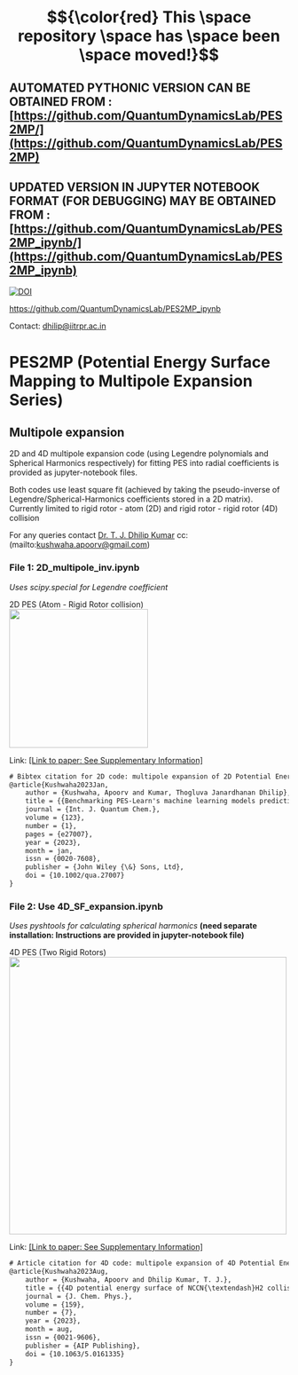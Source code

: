 # $${\color{red} This \space repository \space has \space been \space moved!}$$
## AUTOMATED PYTHONIC VERSION CAN BE OBTAINED FROM : [https://github.com/QuantumDynamicsLab/PES2MP/](https://github.com/QuantumDynamicsLab/PES2MP)

## UPDATED VERSION IN JUPYTER NOTEBOOK FORMAT (FOR DEBUGGING) MAY BE OBTAINED FROM : [https://github.com/QuantumDynamicsLab/PES2MP_ipynb/](https://github.com/QuantumDynamicsLab/PES2MP_ipynb)


[![DOI](https://zenodo.org/badge/DOI/10.5281/zenodo.8232313.svg)](https://doi.org/10.5281/zenodo.8232313) <br>

https://github.com/QuantumDynamicsLab/PES2MP_ipynb

Contact: dhilip@iitrpr.ac.in

# PES2MP (Potential Energy Surface Mapping to Multipole Expansion Series)
## Multipole expansion
2D and 4D multipole expansion code (using Legendre polynomials and Spherical Harmonics respectively) 
for fitting PES into radial coefficients is provided as jupyter-notebook files. <br />

Both codes use least square fit (achieved by taking the pseudo-inverse of Legendre/Spherical-Harmonics coefficients stored in a 2D matrix).<br />
Currently limited to rigid rotor - atom (2D) and rigid rotor - rigid rotor (4D) collision

For any queries contact [Dr. T. J. Dhilip Kumar](mailto:dhilip@iitrpr.ac.in) cc: (mailto:kushwaha.apoorv@gmail.com)<br />

### File 1: 2D_multipole_inv.ipynb
_Uses scipy.special for Legendre coefficient_

2D PES (Atom - Rigid Rotor collision)<br />
<img src="https://github.com/apoorv-kushwaha/Multipole/blob/main/jacobi22.png" width="250">

Link: [[Link to paper: See Supplementary Information]](https://doi.org/10.1002/qua.27007) 

```diff 
# Bibtex citation for 2D code: multipole expansion of 2D Potential Energy Surface
@article{Kushwaha2023Jan,
	author = {Kushwaha, Apoorv and Kumar, Thogluva Janardhanan Dhilip},
	title = {{Benchmarking PES-Learn's machine learning models predicting accurate potential energy surface for quantum scattering}},
	journal = {Int. J. Quantum Chem.},
	volume = {123},
	number = {1},
	pages = {e27007},
	year = {2023},
	month = jan,
	issn = {0020-7608},
	publisher = {John Wiley {\&} Sons, Ltd},
	doi = {10.1002/qua.27007}
}
```

### File 2: Use 4D_SF_expansion.ipynb

_Uses pyshtools for calculating spherical harmonics_
**(need separate installation: Instructions are provided in jupyter-notebook file)<br />**

4D PES (Two Rigid Rotors)<br />
<img src="https://github.com/apoorv-kushwaha/Multipole/blob/main/jac_final.png" width="500">

Link: [[Link to paper: See Supplementary Information]](https://doi.org/10.1063/5.0161335) 

```diff
# Article citation for 4D code: multipole expansion of 4D Potential Energy Surface
@article{Kushwaha2023Aug,
	author = {Kushwaha, Apoorv and Dhilip Kumar, T. J.},
	title = {{4D potential energy surface of NCCN{\textendash}H2 collision: Rotational dynamics by p-H2 and o-H2 at interstellar temperatures}},
	journal = {J. Chem. Phys.},
	volume = {159},
	number = {7},
	year = {2023},
	month = aug,
	issn = {0021-9606},
	publisher = {AIP Publishing},
	doi = {10.1063/5.0161335}
}
```
